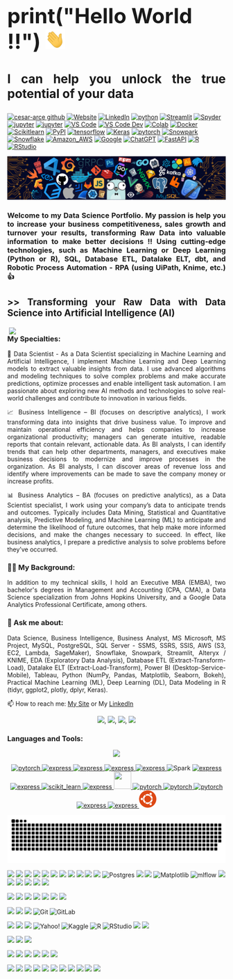 <h2 align="left" style="font-size: 48px;">
    print("Hello World !!")
    <img src="/waving.gif" 
         alt="Waving"
         height="45"
         width="45" />
</h2>


<!--
# print("Hello World !!") 👋
-->

# <p align="justify"> I can help you unlock the true potential of your data

</p>

[![cesar-arce github](https://img.shields.io/badge/GitHub-Cesar-Arce.svg?style=flat&logo=github)](https://github.com/cesar-arce)
[![Website](https://img.shields.io/badge/Website-Cesar_Arce-5087B2.svg?style=flat&logo=telegram)](https://cesararce5.wixsite.com/mysite)
[![LinkedIn](https://img.shields.io/badge/LinkedIn-Cesar_Arce-%230077B5.svg?style=flat&logo=linkedin&logoColor=%230077B5)](https://www.linkedin.com/in/cesar-arce-mba-%F0%9F%8C%BF-70167713)
[![python](https://img.shields.io/badge/Python-3.06|3.07|3.08|3.09|3.10|3.11|3.12-3776AB.svg?style=flat&logo=python&logoColor=ffdd54)](https://www.python.org)
[![Streamlit](https://img.shields.io/badge/Streamlit-1.2.0-FF4B4B.svg?style=flat&logo=Streamlit&logoColor=FF4B4B)](https://streamlit.io)
[![Spyder](https://img.shields.io/badge/Spyder-5.5.0-FF0000.svg?style=flate&logo=Spyder-IDE&logoColor=FF0000)](https://docs.spyder-ide.org/5/plugins/notebook.html)
[![jupyter](https://img.shields.io/badge/Jupyter-NoteBook-F37626.svg?style=flat&logo=Jupyter)](https://jupyter.org)
[![jupyter](https://img.shields.io/badge/Jupyter-Lab-F37626.svg?style=flat&logo=Jupyter)](https://jupyterlab.readthedocs.io/en/stable)
[![VS Code](https://img.shields.io/badge/VS_Code-1.85-blue.svg?logo=visualstudiocode&logoColor=%230077B5)](https://code.visualstudio.com/)
[![VS Code Dev](https://img.shields.io/badge/VS_Code_Dev-OnLine-blue.svg?logo=visualstudiocode&logoColor=%230077B5)](https://vscode.dev/)
[![Colab](https://img.shields.io/badge/Colab-F9AB00?style=flat&logo=googlecolab&color=525252)](https://colab.research.google.com/)
[![Docker](https://img.shields.io/badge/docker-%230db7ed.svg?style=flat&logo=docker&logoColor=white)](https://hub.docker.com/)
[![Scikitlearn](https://img.shields.io/badge/Scikit_learn-1.3.2-F7931E.svg?style=flat&logo=scikit-learn&logoColor=F7931E)](https://scikit-learn.org/stable/)
[![PyPI](https://img.shields.io/badge/PyPI-v1.3.2-F7931E.svg?style=flat&logo=scikit-learn&logoColor=F7931E)](https://pypi.org/project/scikit-learn/)
[![tensorflow](https://img.shields.io/badge/TensorFlow-1.12-FF6F00.svg?style=flat&logo=tensorflow)](https://www.tensorflow.org)
[![Keras](https://img.shields.io/badge/Keras-3.0-%23D00000.svg?style=flat&logo=Keras&logoColor=%23D00000)](https://keras.io/)
[![pytorch](https://img.shields.io/badge/PyTorch-2.1-%23EE4C2C.svg?style=flat&logo=pytorch&logoColor=%23EE4C2C)](https://pytorch.org)
[![Snowpark](https://img.shields.io/badge/Snowflake-Snowpark-5087B2.svg?style=flat&logo=snowflake)](https://www.snowflake.com/en/data-cloud/snowpark/)
[![Snowflake](https://img.shields.io/badge/Snowflake-Streamlit-5087B2.svg?style=flat&logo=snowflake)](https://docs.snowflake.com/en/developer-guide/streamlit/about-streamlit)
[![Amazon_AWS](http://img.shields.io/badge/AWS-Services-5087B2.svg?style=flat&logo=amazon-aws)](https://aws.amazon.com/)
[![Google](https://img.shields.io/badge/Google-Services-4285F4?style=flat&logo=google&logoColor=white)](https://www.google.com/)
[![ChatGPT](https://img.shields.io/badge/chatGPT-74aa9c?style=flat&logo=openai&logoColor=white)](https://chat.openai.com/)
[![FastAPI](https://img.shields.io/badge/FastAPI-0.63.0-009688.svg?style=flat&logo=FastAPI&logoColor=009688)](https://fastapi.tiangolo.com)
[![R](https://img.shields.io/badge/R-Script-276DC3.svg?style=flat&logo=R&logoColor=276DC3)](https://cran.r-project.org)
[![RStudio](https://img.shields.io/badge/RStudio-Project-75AADB.svg?style=flat&logo=RStudio)](https://www.rstudio.com)

<!-- 
[AWS](https://img.shields.io/badge/Amazon_AWS-232F3E?style=for-the-badge&logo=amazon-aws&logoColor=white) 
[![Code style: black](https://img.shields.io/badge/code%20style-black-000000.svg)](https://github.com/psf/black)
[![Checked with mypy](http://www.mypy-lang.org/static/mypy_badge.svg)](http://mypy-lang.org/)
[![pydocstyle](https://img.shields.io/badge/pydocstyle-enabled-AD4CD3)](http://www.pydocstyle.org/en/stable/)
-->


![Banner](./banner.png)

### <p align="justify"> Welcome to my Data Science Portfolio. My passion is help you to increase your business competitiveness, sales growth and turnover your results, transforming Raw Data into valuable information to make better decisions !!  Using cutting-edge technologies, such as Machine Learning or Deep Learning (Python or R), SQL, Database ETL, Datalake ELT, dbt, and Robotic Process Automation - RPA (using UiPath, Knime, etc.)👍

</p>

## <p align="justify"> >> Transforming your Raw Data with Data Science into Artificial Intelligence (AI)

</p>

<img align="right" src="https://media0.giphy.com/media/3oKIPEqDGUULpEU0aQ/200.webp?cid=ecf05e47mzeffq7vpenyl85y483zxl8gl5srjjduorf9jb0c&rid=200.webp&ct=g" width="500"/>

### My Specialties:

<p align="justify">
🚀 Data Scientist - As a Data Scientist specializing in Machine Learning and Artificial Intelligence, I implement Machine Learning and Deep Learning models to extract valuable insights from data. I use advanced algorithms and modeling techniques to solve complex problems and make accurate predictions, optimize processes and enable intelligent task automation. I am passionate about exploring new AI methods and technologies to solve real-world challenges and contribute to innovation in various fields.

</p>
<p align="justify">
📈 Business Intelligence – BI (focuses on descriptive analytics), I work transforming data into insights that drive business value. To improve and maintain operational efficiency and helps companies to increase organizational productivity; managers can generate intuitive, readable reports that contain relevant, actionable data. As BI analysts, I can identify trends that can help other departments, managers, and executives make business decisions to modernize and improve processes in the organization. As BI analysts, I can discover areas of revenue loss and identify where improvements can be made to save the company money or increase profits. 

</p>
<p align="justify">
📊 Business Analytics – BA (focuses on predictive analytics), as a Data Scientist specialist, I work using your company’s data to anticipate trends and outcomes. Typically includes Data Mining, Statistical and Quantitative analysis, Predictive Modeling, and Machine Learning (ML) to anticipate and determine the likelihood of future outcomes, that help make more informed decisions, and make the changes necessary to succeed. In effect, like business analytics, I prepare a predictive analysis to solve problems before they’ve occurred.

</p>

### 👨‍💻 My Background:

<p align="justify">
In addition to my technical skills, I hold an Executive MBA (EMBA), two bachelor's degrees in Management and Accounting (CPA, CMA), a Data Science specialization from Johns Hopkins University, and a Google Data Analytics Professional Certificate, among others.

</p>

### 💬 Ask me about: 

<p align="justify">
Data Science, Business Intelligence, Business Analyst, MS Microsoft, MS Project, MySQL, PostgreSQL, SQL Server - SSMS, SSRS, SSIS, AWS (S3, EC2, Lambda, SageMaker), Snowflake, Snowpark, Streamlit, Alteryx / KNIME, EDA (Exploratory Data Analysis), Database ETL (Extract-Transform-Load), Datalake ELT (Extract-Load-Transform), Power BI (Desktop-Service-Mobile), Tableau, Python (NumPy, Pandas, Matplotlib, Seaborn, Bokeh), Practical Machine Learning (ML), Deep Learning (DL), Data Modeling in R (tidyr, ggplot2, plotly, dplyr, Keras).

</p>

📫 How to reach me:   [My Site](https://cesararce5.wixsite.com/mysite) or My [LinkedIn](https://www.linkedin.com/in/cesar-arce-mba-%F0%9F%8C%BF-70167713/)

<p align="center">
<img src="https://user-images.githubusercontent.com/63738694/124544036-5c959e00-ddf4-11eb-9907-019cd4429a59.jpg" width="180">,
<img src="https://user-images.githubusercontent.com/63738694/124542515-826d7380-ddf1-11eb-8fec-86193a1c3d7e.jpg" width="180">,
<img src="https://user-images.githubusercontent.com/63738694/124542519-84373700-ddf1-11eb-9a2d-9a730c35bc1e.jpg" width="180">,
<img src="https://user-images.githubusercontent.com/63738694/124543484-57841f00-ddf3-11eb-98a9-9b25027b7e56.jpg" width="195">
</p>

### Languages and Tools:

<p align="center">
  <a href="https://skillicons.dev">
    <img src="https://skillicons.dev/icons?i=py,r,vscode,react,powershell,regex,mysql,mongodb,postgres,sqlite,firebase,pytorch,tensorflow,matlab,ai,aws,gcp,azure,flask,linux,git,kubernetes,docker,github,githubactions,gitlab,discord,wordpress,arduino,raspberrypi" />
  </a>
</p>

<p align="center">
    <a href="https://www.anaconda.com/" target="_blank"> <img src="https://encrypted-tbn0.gstatic.com/images?q=tbn:ANd9GcToZuGFq2Tj9gvDP6Dm7w5TeYGrmCy0KOtwc8tvDsy606EmhjdsUZV_qx-RbQGhA-KDW3Y&usqp=CAU" alt="pytorch" width="48" height="48" /> </a>   
    <a href="https://www.spyder-ide.org/" target="_blank"> <img src="https://encrypted-tbn0.gstatic.com/images?q=tbn:ANd9GcRG4nmLnUDqDJMNYnvoIw2LrMP67vPbDNngRztSxwDftPQ7Hjk6gtHYIOwjQuCU0CILeT8&usqp=CAU" alt="express" width="43" height="40" /> </a> 
    <a href="https://jupyter.org/" target="_blank"> <img src="https://encrypted-tbn0.gstatic.com/images?q=tbn:ANd9GcRTQfO8XdRaElU-oiMX4jJFWjNO56ihBj8vLWl-8tZR0xFr4LL4nfzfXWLVCFeOjsGAZF4&usqp=CAU" alt="express" width="44" height="44"/> </a> 
    <a href="https://www.jetbrains.com/pycharm/"> <img src="https://miro.medium.com/max/1200/1*6Dhu1H4t028lOGbaZuyRCw.png" alt="express" width="43" height="40" /> </a>
    <a href="https://colab.research.google.com/notebooks/intro.ipynb?utm_source=scs-index#recent=true" target="_blank"> <img src="https://miro.medium.com/max/1042/1*L2u_koKpa1lcjvB8DEDHsg.jpeg" alt="express" width="44" height="44"/> </a> 
    <img title="Spark" alt="Spark" src="https://raw.githubusercontent.com/Thomas-George-T/Thomas-George-T/master/assets/apache_spark.svg" width="80" height="40" />  
    <a href="https://matplotlib.org/" target="_blank"> <img src="https://static.javatpoint.com/tutorial/matplotlib/images/matplotlib-tutorial.png" alt="express" width="44" height="44"/> </a> 
    <a href="https://seaborn.pydata.org/" target="_blank"> <img src="https://pbs.twimg.com/media/EhGuwXWXgAEERcn.png" alt="express" width="44" height="44"/> </a> 
    <a href="https://scikit-learn.org/" target="_blank"> <img src="https://upload.wikimedia.org/wikipedia/commons/0/05/Scikit_learn_logo_small.svg" alt="scikit_learn" width="40" height="40"/> </a>
    <a href="https://pandas.pydata.org/" target="_blank"> <img src="https://pandas.pydata.org/static/img/pandas_mark.svg" alt="express" width="44" height="44"/> </a>
    <a href="https://www.scipy.org/"> <img src="https://miro.medium.com/max/400/1*ejeltApvDzDBB9izIwnyiQ.png" width="40" height="40"/> </a>
    <a href="https://spacy.io/" target="_blank"> <img src="https://pbs.twimg.com/profile_images/699256981287100416/7-7zis8f_400x400.png" alt="pytorch" width="40" height="40"/> </a> 
    <a href="https://keras.io/" target="_blank"> <img src="https://upload.wikimedia.org/wikipedia/commons/thumb/a/ae/Keras_logo.svg/1200px-Keras_logo.svg.png" alt="pytorch" width="40" height="40"/> </a>   
    <a href="https://opencv.org/" target="_blank"> <img src="https://www.kindpng.com/picc/m/376-3766513_opencv-icon-hd-png-download.png" alt="pytorch" width="44" height="40"/> </a> 
    <a href="https://powerbi.microsoft.com/en-us/" target="_blank"> <img src="https://d11wkw82a69pyn.cloudfront.net/wm-reply/siteassets/images/power%20bi.png" alt="express" width="43" height="40" /> </a>  
    <a href="https://uneecops.com/lpage/tableau-software-landing-page/?lead=Marketing%20Team&data=Pay%20per%20Click%20Ads&leadtype=BI&service=Tableau&utm_term=tablu&utm_campaign=Tableau+BI&utm_source=adwords&utm_medium=ppc&hsa_acc=8552612374&hsa_cam=1615962432&hsa_grp=61145525276&hsa_ad=518466757380&hsa_src=g&hsa_tgt=kwd-301142873929&hsa_kw=tablu&hsa_mt=e&hsa_net=adwords&hsa_ver=3&gclid=Cj0KCQjw_8mHBhClARIsABfFgpjsZ7xm6kFh91pMncn7q1OAIqVApO9Uae5JTl9YNamEy5dnCO3C9TQaAmS_EALw_wcB" target="_blank"> <img src="https://logowik.com/content/uploads/images/tableau-software.jpg" alt="express" width="43" height="37" /> </a>
    <code><img height="40" width="40" src="https://raw.githubusercontent.com/github/explore/80688e429a7d4ef2fca1e82350fe8e3517d3494d/topics/ubuntu/ubuntu.png"></code>
</p>


<!--- snake -->
<div align="center">
  <img  src="./grid-snake.svg"
       alt="snake" /></a>
</div>
</details>


<!--  
-->
![](https://img.shields.io/badge/Anaconda-44A833.svg?style=flat&logo=Anaconda&logoColor=white)
![](https://img.shields.io/badge/NumPy-013243.svg?style=flat&logo=NumPy&logoColor=white)
![](https://img.shields.io/badge/Python-3776AB.svg?style=flat&logo=Python&logoColor=white)
![](https://img.shields.io/badge/Jupyter-F37626.svg?style=flat&logo=Jupyter&logoColor=white)
![](https://img.shields.io/badge/Spyder%20IDE-FF0000.svg?style=flate&logo=Spyder-IDE&logoColor=white)
![](https://img.shields.io/badge/Visual%20Studio%20Code-007ACC.svg?style=flat&logo=Visual-Studio-Code&logoColor=white)
![](https://img.shields.io/badge/pandas-150458.svg?style=flat&logo=pandas&logoColor=white)
![](https://img.shields.io/badge/Plotly-3F4F75.svg?style=flat&logo=Plotly&logoColor=white)
![](https://img.shields.io/badge/SQLite-003B57.svg?style=flat&logo=SQLite&logoColor=white)
![](https://img.shields.io/badge/MongoDB-47A248.svg?style=flat&logo=MongoDB&logoColor=white)
![](https://img.shields.io/badge/MySQL-4479A1.svg?style=flat&logo=MySQL&logoColor=white)
![Postgres](https://img.shields.io/badge/postgres-%23316192.svg?style=flat&logo=postgresql&logoColor=white)
![](https://img.shields.io/badge/Folium-77B829.svg?style=flat&logo=Folium&logoColor=white)
![](https://img.shields.io/badge/Scikit%20-%20learn-F7931E.svg?style=flat&logo=scikit-learn&logoColor=white)
![Matplotlib](https://img.shields.io/badge/Matplotlib-%23ffffff.svg?style=flat&logo=Matplotlib&logoColor=black)
![mlflow](https://img.shields.io/badge/MLflow-%23d9ead3.svg?style=flat&logo=numpy&logoColor=blue)
![](https://img.shields.io/badge/SciPy-8CAAE6.svg?style=flat&logo=SciPy&logoColor=white)
![](https://img.shields.io/badge/OpenCV-5C3EE8.svg?style=flat&logo=OpenCV&logoColor=white)
![](https://img.shields.io/badge/Scrapy-60A839.svg?style=flat&logo=Scrapy&logoColor=white)
![](https://img.shields.io/badge/data.ai-000000.svg?style=flat&logo=datadotai&logoColor=white)
![](https://img.shields.io/badge/ChatBot-0066FF.svg?style=flat&logo=ChatBot&logoColor=white)
![](https://img.shields.io/badge/Spacy-09A3D5.svg?style=flat&logo=spaCy&logoColor=white)

![](https://img.shields.io/badge/Amazon%20AWS-232F3E.svg?style=flat&logo=Amazon-AWS&logoColor=white)
![](https://img.shields.io/badge/Amazon%20S3-569A31.svg?style=flat&logo=Amazon-S3&logoColor=white)
![](https://img.shields.io/badge/Amazon%20EC2-FF9900.svg?style=flat&logo=Amazon-EC2&logoColor=white)
![](https://img.shields.io/badge/Amazon%20ECS-FF9900.svg?style=flat&logo=Amazon-ECS&logoColor=white)
![](https://img.shields.io/badge/AWS%20Lambda-FF9900.svg?style=flat&logo=AWS-Lambda&logoColor=white)
![](https://img.shields.io/badge/PowerShell-5391FE.svg?style=flat&logo=PowerShell&logoColor=white)
![](https://img.shields.io/badge/Apache%20Spark-E25A1C.svg?style=flat&logo=Apache-Spark&logoColor=white)

![](https://img.shields.io/badge/GitHub-181717.svg?style=flat&logo=GitHub&logoColor=white)
![](https://img.shields.io/badge/GitHub%20Actions-2088FF.svg?style=flat&logo=GitHub-Actions&logoColor=white)
![](https://img.shields.io/badge/GitHub%20Pages-222222.svg?style=flat&logo=GitHub-Pages&logoColor=white)
![Git](https://img.shields.io/badge/Git-%23F05033.svg?style=flat&logo=git&logoColor=white)
![GitLab](https://img.shields.io/badge/GitLab-%23181717.svg?style=flat&logo=gitlab&logoColor=E37400)

![](https://img.shields.io/badge/SAP-0FAAFF.svg?style=flat&logo=SAP&logoColor=white)
![](https://img.shields.io/badge/Sass-CC6699.svg?style=flat&logo=Sass&logoColor=white)
![](https://img.shields.io/badge/dbt-FF694B.svg?style=flat&logo=dbt&logoColor=white)
![Yahoo!](https://img.shields.io/badge/Yahoo!-6001D2?style=flat&logo=Yahoo!&logoColor=white)
![Kaggle](https://img.shields.io/badge/Kaggle-035a7d?style=flat&logo=kaggle&logoColor=white)
![R](https://img.shields.io/badge/R-%23276DC3.svg?style=flat&logo=r&logoColor=white)
![RStudio](https://img.shields.io/badge/RStudio-4285F4?style=flat&logo=rstudio&logoColor=white)
![](https://img.shields.io/badge/Docker-2496ED.svg?style=flat&logo=Docker&logoColor=white)
![](https://img.shields.io/badge/Kubernetes-326CE5.svg?style=flat&logo=Kubernetes&logoColor=white)

![](https://img.shields.io/badge/Snowflake-29B5E8.svg?style=flat&logo=Snowflake&logoColor=white)
![](https://img.shields.io/badge/Snowpack-2E5E82.svg?style=flat&logo=Snowpack&logoColor=white)
![](https://img.shields.io/badge/Streamlit-FF4B4B.svg?style=flat&logo=Streamlit&logoColor=white)

![](https://img.shields.io/badge/Google%20Analytics-E37400.svg?style=flat&logo=Google-Analytics&logoColor=white)
![](https://img.shields.io/badge/Google%20Cloud-4285F4.svg?style=flat&logo=Google-Cloud&logoColor=white)
![](https://img.shields.io/badge/Google%20Data%20Studio-669DF6.svg?style=flat&logo=Google-Data-Studio&logoColor=white)
![](https://img.shields.io/badge/Azure%20DevOps-0078D7.svg?style=flat&logo=Azure-DevOps&logoColor=white)
![](https://img.shields.io/badge/Linux-FCC624.svg?style=flat&logo=Linux&logoColor=black)
![](https://img.shields.io/badge/Ubuntu-E95420.svg?style=flat&logo=Ubuntu&logoColor=white)

![](https://img.shields.io/badge/Microsoft-5E5E5E.svg?style=flat&logo=Microsoft&logoColor=white)
![](https://img.shields.io/badge/Microsoft%20Excel-217346.svg?style=flat&logo=Microsoft-Excel&logoColor=white)
![](https://img.shields.io/badge/Microsoft%20Word-2B579A.svg?style=flat&logo=Microsoft-Word&logoColor=white)
![](https://img.shields.io/badge/Microsoft%20PowerPoint-B7472A.svg?style=flat&logo=Microsoft-PowerPoint&logoColor=white)
![](https://img.shields.io/badge/Microsoft%20OneDrive-0078D4.svg?style=flat&logo=Microsoft-OneDrive&logoColor=white)
![](https://img.shields.io/badge/Microsoft%20SharePoint-0078D4.svg?style=flat&logo=Microsoft-SharePoint&logoColor=white)
![](https://img.shields.io/badge/Microsoft%20Visio-3955A3.svg?style=flat&logo=Microsoft-Visio&logoColor=white)
![](https://img.shields.io/badge/Microsoft%20Access-A4373A.svg?style=flat&logo=Microsoft-Access&logoColor=white)
![](https://img.shields.io/badge/Microsoft%20SQL%20Server-CC2927.svg?style=flat&logo=Microsoft-SQL-Server&logoColor=white)
![](https://img.shields.io/badge/Power%20BI-F2C811.svg?style=flat&logo=Power-BI&logoColor=black)
![](https://img.shields.io/badge/Tableau-E97627.svg?style=flat&logo=Tableau&logoColor=white)

